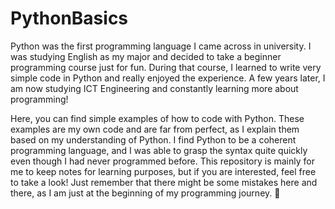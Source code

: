 # PythonBasics

<p>
Python was the first programming language I came across in university. I was studying English as my major and decided to take a beginner programming course just for fun. During that course, I learned to write very simple code in Python and really enjoyed the experience. A few years later, I am now studying ICT Engineering and constantly learning more about programming!

Here, you can find simple examples of how to code with Python. These examples are my own code and are far from perfect, as I explain them based on my understanding of Python. I find Python to be a coherent programming language, and I was able to grasp the syntax quite quickly even though I had never programmed before. This repository is mainly for me to keep notes for learning purposes, but if you are interested, feel free to take a look! Just remember that there might be some mistakes here and there, as I am just at the beginning of my programming journey. :cherry_blossom:
</p>
